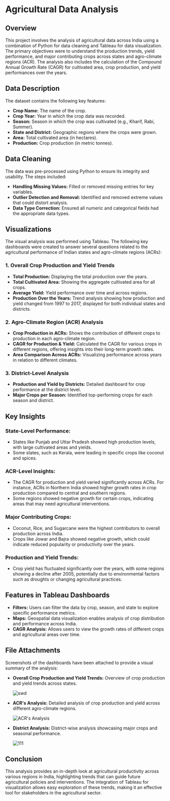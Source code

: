 # Agricultural Data Analysis 

## Overview
This project involves the analysis of agricultural data across India using a combination of Python for data cleaning and Tableau for data visualization. The primary objectives were to understand the production trends, yield performance, and major contributing crops across states and agro-climate regions (ACR). The analysis also includes the calculation of the Compound Annual Growth Rate (CAGR) for cultivated area, crop production, and yield performances over the years.

## Data Description
The dataset contains the following key features:

- **Crop Name:** The name of the crop.
- **Crop Year:** Year in which the crop data was recorded.
- **Season:** Season in which the crop was cultivated (e.g., Kharif, Rabi, Summer).
- **State and District:** Geographic regions where the crops were grown.
- **Area:** Total cultivated area (in hectares).
- **Production:** Crop production (in metric tonnes).

## Data Cleaning
The data was pre-processed using Python to ensure its integrity and usability. The steps included:

- **Handling Missing Values:** Filled or removed missing entries for key variables.
- **Outlier Detection and Removal:** Identified and removed extreme values that could distort analysis.
- **Data Type Correction:** Ensured all numeric and categorical fields had the appropriate data types.

## Visualizations
The visual analysis was performed using Tableau. The following key dashboards were created to answer several questions related to the agricultural performance of Indian states and agro-climate regions (ACRs):

### 1. Overall Crop Production and Yield Trends
- **Total Production:** Displaying the total production over the years.
- **Total Cultivated Area:** Showing the aggregate cultivated area for all crops.
- **Average Yield:** Yield performance over time and across regions.
- **Production Over the Years:** Trend analysis showing how production and yield changed from 1997 to 2017, displayed for both individual states and districts.

### 2. Agro-Climate Region (ACR) Analysis
- **Crop Production in ACRs:** Shows the contribution of different crops to production in each agro-climate region.
- **CAGR for Production & Yield:** Calculated the CAGR for various crops in different regions, offering insights into their long-term growth rates.
- **Area Comparison Across ACRs:** Visualizing performance across years in relation to different climates.

### 3. District-Level Analysis
- **Production and Yield by Districts:** Detailed dashboard for crop performance at the district level.
- **Major Crops per Season:** Identified top-performing crops for each season and district.

## Key Insights
### State-Level Performance:
- States like Punjab and Uttar Pradesh showed high production levels, with large cultivated areas and yields.
- Some states, such as Kerala, were leading in specific crops like coconut and spices.

### ACR-Level Insights:
- The CAGR for production and yield varied significantly across ACRs. For instance, ACRs in Northern India showed higher growth rates in crop production compared to central and southern regions.
- Some regions showed negative growth for certain crops, indicating areas that may need agricultural interventions.

### Major Contributing Crops:
- Coconut, Rice, and Sugarcane were the highest contributors to overall production across India.
- Crops like Jowar and Bajra showed negative growth, which could indicate reduced popularity or productivity over the years.

### Production and Yield Trends:
- Crop yield has fluctuated significantly over the years, with some regions showing a decline after 2005, potentially due to environmental factors such as droughts or changing agricultural practices.

## Features in Tableau Dashboards
- **Filters:** Users can filter the data by crop, season, and state to explore specific performance metrics.
- **Maps:** Geospatial data visualization enables analysis of crop distribution and performance across India.
- **CAGR Analysis:** Allows users to view the growth rates of different crops and agricultural areas over time.

## File Attachments
Screenshots of the dashboards have been attached to provide a visual summary of the analysis:

- **Overall Crop Production and Yield Trends:** Overview of crop production and yield trends across states.
  
  ![swd](https://github.com/user-attachments/assets/10d0a71c-482a-44b6-a250-766dd77c65a2)

- **ACR's Analysis:** Detailed analysis of crop production and yield across different agro-climate regions.
  
  ![ACR's Analysis](https://github.com/user-attachments/assets/f5e62c4d-9715-4273-a902-a24029a57620)

- **District Analysis:** District-wise analysis showcasing major crops and seasonal performance.
  
  ![111](https://github.com/user-attachments/assets/39e39b16-f280-45d4-b83a-8ee82db57fc2)

## Conclusion
This analysis provides an in-depth look at agricultural productivity across various regions in India, highlighting trends that can guide future agricultural policies and interventions. The integration of Tableau for visualization allows easy exploration of these trends, making it an effective tool for stakeholders in the agricultural sector.
